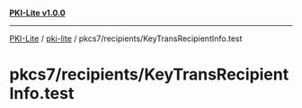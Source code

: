 [**PKI-Lite v1.0.0**](../../../../README.md)

---

[PKI-Lite](../../../../README.md) / [pki-lite](../../../README.md) / pkcs7/recipients/KeyTransRecipientInfo.test

# pkcs7/recipients/KeyTransRecipientInfo.test
